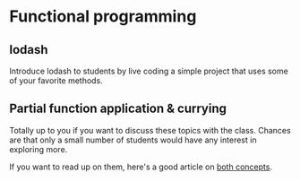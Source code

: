 # Functional programming

## lodash

Introduce lodash to students by live coding a simple project that uses some of your favorite methods.

## Partial function application & currying

Totally up to you if you want to discuss these topics with the class. Chances are that only a small number of students would have any interest in exploring more.

If you want to read up on them, here's a good article on [both concepts](http://benalman.com/news/2012/09/partial-application-in-javascript/).